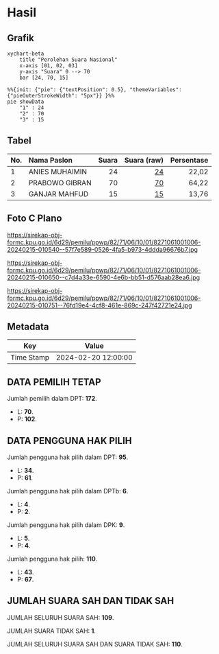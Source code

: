 # Hasil

## Grafik

```mermaid
xychart-beta
    title "Perolehan Suara Nasional"
    x-axis [01, 02, 03]
    y-axis "Suara" 0 --> 70
    bar [24, 70, 15]
```

```mermaid
%%{init: {"pie": {"textPosition": 0.5}, "themeVariables": {"pieOuterStrokeWidth": "5px"}} }%%
pie showData
    "1" : 24
    "2" : 70
    "3" : 15
```

## Tabel

| No. | Nama Paslon    | Suara | Suara (raw) | Persentase |
|:--- |:-------------- | -----:| -----------:| ----------:|
| 1   | ANIES MUHAIMIN | 24    | [24][p-1]   | 22,02      |
| 2   | PRABOWO GIBRAN | 70    | [70][p-2]   | 64,22      |
| 3   | GANJAR MAHFUD  | 15    | [15][p-3]   | 13,76      |


[p-1]: https://github.com/gigit-pemilu/pemilu-2024/blob/main/pilpres/hitung-suara/sub/82-maluku-utara/sub/71-kota-ternate/sub/06-kota-ternate-tengah/sub/1001-takoma/sub/006-tps/sub/paslon-1.txt
[p-2]: https://github.com/gigit-pemilu/pemilu-2024/blob/main/pilpres/hitung-suara/sub/82-maluku-utara/sub/71-kota-ternate/sub/06-kota-ternate-tengah/sub/1001-takoma/sub/006-tps/sub/paslon-2.txt
[p-3]: https://github.com/gigit-pemilu/pemilu-2024/blob/main/pilpres/hitung-suara/sub/82-maluku-utara/sub/71-kota-ternate/sub/06-kota-ternate-tengah/sub/1001-takoma/sub/006-tps/sub/paslon-3.txt

## Foto C Plano

https://sirekap-obj-formc.kpu.go.id/6d29/pemilu/ppwp/82/71/06/10/01/8271061001006-20240215-010540--57f7e589-0526-4fa5-b973-4ddda96676b7.jpg

https://sirekap-obj-formc.kpu.go.id/6d29/pemilu/ppwp/82/71/06/10/01/8271061001006-20240215-010650--c7d4a33e-6590-4e6b-bb51-d576aab28ea6.jpg

https://sirekap-obj-formc.kpu.go.id/6d29/pemilu/ppwp/82/71/06/10/01/8271061001006-20240215-010751--76fd19e4-4cf8-461e-869c-247f42721e24.jpg


## Metadata

| Key        | Value               |
| ---------- | ------------------- |
| Time Stamp | 2024-02-20 12:00:00 |


## DATA PEMILIH TETAP

Jumlah pemilih dalam DPT: **172**.
 * L: **70**.
 * P: **102**.

## DATA PENGGUNA HAK PILIH

Jumlah pengguna hak pilih dalam DPT: **95**.
 * L: **34**.
 * P: **61**.

Jumlah pengguna hak pilih dalam DPTb: **6**.
 * L: **4**.
 * P: **2**.

Jumlah pengguna hak pilih dalam DPK: **9**.
 * L: **5**.
 * P: **4**.

Jumlah pengguna hak pilih: **110**.
 * L: **43**.
 * P: **67**.

## JUMLAH SUARA SAH DAN TIDAK SAH

JUMLAH SELURUH SUARA SAH: **109**.

JUMLAH SUARA TIDAK SAH: **1**.

JUMLAH SELURUH SUARA SAH DAN SUARA TIDAK SAH: **110**.


